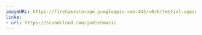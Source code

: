 ```yaml
---
imageURL: https://firebasestorage.googleapis.com:443/v0/b/festivl.appspot.com/o/userContent%2F0FDCEE6D-10DE-4FC1-804E-FF3871B9138A.png?alt=media&token=a928365b-4f2c-42bf-b7c3-36381f35a635
links:
- url: https://soundcloud.com/jodiebmusic
---
```

